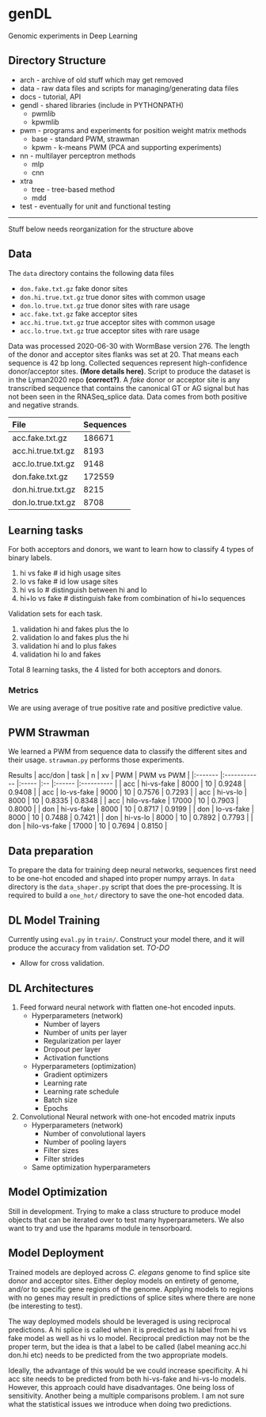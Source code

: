 genDL
=======

Genomic experiments in Deep Learning

## Directory Structure ##

* arch - archive of old stuff which may get removed
* data - raw data files and scripts for managing/generating data files
* docs - tutorial, API
* gendl - shared libraries (include in PYTHONPATH)
	* pwmlib
	* kpwmlib
* pwm - programs and experiments for position weight matrix methods
	* base - standard PWM, strawman
	* kpwm - k-means PWM (PCA and supporting experiments)
* nn - multilayer perceptron methods
	* mlp
	* cnn
* xtra 
	* tree - tree-based method
	* mdd
* test - eventually for unit and functional testing

----

Stuff below needs reorganization for the structure above

## Data ##

The `data` directory contains the following data files

* `don.fake.txt.gz` fake donor sites
* `don.hi.true.txt.gz` true donor sites with common usage
* `don.lo.true.txt.gz` true donor sites with rare usage
* `acc.fake.txt.gz` fake acceptor sites
* `acc.hi.true.txt.gz` true acceptor sites with common usage
* `acc.lo.true.txt.gz` true acceptor sites with rare usage

Data was processed 2020-06-30 with WormBase version 276. The length of
the donor and acceptor sites flanks was set at 20. That means each
sequence is 42 bp long. Collected sequences represent high-confidence
donor/acceptor sites. **(More details here)**. Script to produce the dataset
is in the Lyman2020 repo **(correct?)**. A _fake_ donor or acceptor
site is any transcribed sequence that contains the canonical GT or AG signal
but has not been seen in the RNASeq_splice data. Data comes from both
positive and negative strands.

| File                | Sequences |
|:--------------------|:----------|
| acc.fake.txt.gz     | 186671    |
| acc.hi.true.txt.gz  | 8193      |
| acc.lo.true.txt.gz  | 9148      |
| don.fake.txt.gz     | 172559    |
| don.hi.true.txt.gz  | 8215      |
| don.lo.true.txt.gz  | 8708      |

## Learning tasks ##

For both acceptors and donors, we want to learn how to classify 4 types of
binary labels. 

1. hi vs fake # id high usage sites
2. lo vs fake # id low usage sites
3. hi vs lo   # distinguish between hi and lo
4. hi+lo vs fake # distinguish fake from combination of hi+lo sequences

Validation sets for each task. 
1. validation hi and fakes plus the lo 
2. validation lo and fakes plus the hi
3. validation hi and lo plus fakes
4. validation hi lo and fakes

Total 8 learning tasks, the 4 listed for both acceptors and donors.

### Metrics ###
We are using average of true positive rate and positive predictive value. 

## PWM Strawman ## 

We learned a PWM from sequence data to classify the different sites and their 
usage. `strawman.py` performs those experiments. 

Results
| acc/don | task         | n     | xv | PWM    | PWM vs PWM |
|:------- |:------------ |:----- |:-- |:------ |:---------- |
| acc     | hi-vs-fake   | 8000  | 10 | 0.9248 | 0.9408     |
| acc     | lo-vs-fake   | 9000  | 10 | 0.7576 | 0.7293     |
| acc     | hi-vs-lo     | 8000  | 10 | 0.8335 | 0.8348     |
| acc     | hilo-vs-fake | 17000 | 10 | 0.7903 | 0.8000     |
| don     | hi-vs-fake   | 8000  | 10 | 0.8717 | 0.9199     |
| don     | lo-vs-fake   | 8000  | 10 | 0.7488 | 0.7421     |
| don     | hi-vs-lo     | 8000  | 10 | 0.7892 | 0.7793     |
| don     | hilo-vs-fake | 17000 | 10 | 0.7694 | 0.8150     |


## Data preparation ##

To prepare the data for training deep neural networks, sequences first need
to be one-hot encoded and shaped into proper numpy arrays. In `data` directory 
is the `data_shaper.py` script that does the pre-processing. It is required to
build a `one_hot/` directory to save the one-hot encoded data.

## DL Model Training ##

Currently using `eval.py` in `train/`. Construct your model there, and it will
produce the accuracy from validation set. 
*TO-DO*
+ Allow for cross validation.

## DL Architectures ##

1. Feed forward neural network with flatten one-hot encoded inputs. 
	+ Hyperparameters (network)
		+ Number of layers
		+ Number of units per layer
		+ Regularization per layer
		+ Dropout per layer
		+ Activation functions
	+ Hyperparameters (optimization)
		+ Gradient optimizers
		+ Learning rate
		+ Learning rate schedule
		+ Batch size
		+ Epochs
2. Convolutional Neural network with one-hot encoded matrix inputs
	+ Hyperparameters (network)
		+ Number of convolutional layers
		+ Number of pooling layers
		+ Filter sizes
		+ Filter strides
	+ Same optimization hyperparameters

## Model Optimization ##

Still in development. 
Trying to make a class structure to produce model objects that can be iterated 
over to test many hyperparameters. We also want to try and use the hparams
module in tensorboard. 

## Model Deployment ##

Trained models are deployed across _C. elegans_ genome to find splice site
donor and acceptor sites. Either deploy models on entirety of genome, and/or
to specific gene regions of the genome. Applying models to regions with no
genes may result in predictions of splice sites where there are none (be
interesting to test). 

The way deploymed models should be leveraged is using reciprocal predictions.
A hi splice is called when it is predicted as hi label from hi vs fake model as
well as hi vs lo model. Reciprocal prediction may not be the proper term, but
the idea is that a label to be called (label meaning acc.hi don.hi etc) needs to
be predicted from the two appropriate models. 

Ideally, the advantage of this would be we could increase specificity. A hi acc
site needs to be predicted from both hi-vs-fake and hi-vs-lo models. However,
this approach could have disadvantages. One being loss of sensitivity. Another
being a multiple comparisons problem. I am not sure what the statistical issues
we introduce when doing two predictions. 




























